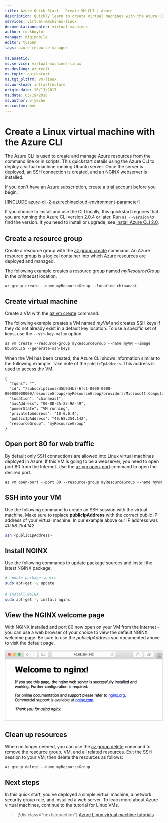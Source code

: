 ```yaml
---
title: Azure Quick Start - Create VM CLI | Azure
description: Quickly learn to create virtual machines with the Azure CLI.
services: virtual-machines-linux
documentationcenter: virtual-machines
author: rockboyfor
manager: digimobile
editor: tysonn
tags: azure-resource-manager

ms.assetid: 
ms.service: virtual-machines-linux
ms.devlang: azurecli
ms.topic: quickstart
ms.tgt_pltfrm: vm-linux
ms.workload: infrastructure
origin.date: 10/13/2017
ms.date: 03/19/2018
ms.author: v-yeche
ms.custom: mvc
---
```


# Create a Linux virtual machine with the Azure CLI

The Azure CLI is used to create and manage Azure resources from the command line or in scripts. This quickstart details using the Azure CLI to deploy a virtual machine running Ubuntu server. Once the server is deployed, an SSH connection is created, and an NGINX webserver is installed.

If you don't have an Azure subscription, create a [trial account](https://www.azure.cn/pricing/1rmb-trial) before you begin.

[!INCLUDE [azure-cli-2-azurechinacloud-environment-parameter](../../../includes/azure-cli-2-azurechinacloud-environment-parameter.md)]

If you choose to install and use the CLI locally, this quickstart requires that you are running the Azure CLI version 2.0.4 or later. Run `az --version` to find the version. If you need to install or upgrade, see [Install Azure CLI 2.0](https://docs.azure.cn/zh-cn/cli/install-azure-cli?view=azure-cli-latest). 

## Create a resource group

Create a resource group with the [az group create](https://docs.azure.cn/zh-cn/cli/group?view=azure-cli-latest#az_group_create) command. An Azure resource group is a logical container into which Azure resources are deployed and managed. 

The following example creates a resource group named *myResourceGroup* in the *chinaeast* location.

```azurecli 
az group create --name myResourceGroup --location chinaeast
```

## Create virtual machine

Create a VM with the [az vm create](https://docs.azure.cn/zh-cn/cli/vm?view=azure-cli-latest#az_vm_create) command. 

The following example creates a VM named *myVM* and creates SSH keys if they do not already exist in a default key location. To use a specific set of keys, use the `--ssh-key-value` option.  

```azurecli 
az vm create --resource-group myResourceGroup --name myVM --image UbuntuLTS --generate-ssh-keys
```

When the VM has been created, the Azure CLI shows information similar to the following example. Take note of the `publicIpAddress`. This address is used to access the VM.

```azurecli 
{
  "fqdns": "",
  "id": "/subscriptions/d5b9d4b7-6fc1-0000-0000-000000000000/resourceGroups/myResourceGroup/providers/Microsoft.Compute/virtualMachines/myVM",
  "location": "chinaeast",
  "macAddress": "00-0D-3A-23-9A-49",
  "powerState": "VM running",
  "privateIpAddress": "10.0.0.4",
  "publicIpAddress": "40.68.254.142",
  "resourceGroup": "myResourceGroup"
}
```

## Open port 80 for web traffic 

By default only SSH connections are allowed into Linux virtual machines deployed in Azure. If this VM is going to be a webserver, you need to open port 80 from the Internet. Use the [az vm open-port](https://docs.azure.cn/zh-cn/cli/vm?view=azure-cli-latest#az_vm_open_port) command to open the desired port.  

 ```azurecli 
az vm open-port --port 80 --resource-group myResourceGroup --name myVM
```

## SSH into your VM

Use the following command to create an SSH session with the virtual machine. Make sure to replace **publicIpAddress** with the correct public IP address of your virtual machine.  In our example above our IP address was *40.68.254.142*.

```bash 
ssh <publicIpAddress>
```

## Install NGINX

Use the following commands to update package sources and install the latest NGINX package. 

```bash 
# update package source
sudo apt-get -y update

# install NGINX
sudo apt-get -y install nginx
```

## View the NGINX welcome page

With NGINX installed and port 80 now open on your VM from the Internet - you can use a web browser of your choice to view the default NGINX welcome page. Be sure to use the *publicIpAddress* you documented above to visit the default page. 

![NGINX default site](./media/quick-create-cli/nginx.png) 

## Clean up resources

When no longer needed, you can use the [az group delete](https://docs.azure.cn/zh-cn/cli/group?view=azure-cli-latest#az_group_delete) command to remove the resource group, VM, and all related resources. Exit the SSH session to your VM, then delete the resources as follows:

```azurecli 
az group delete --name myResourceGroup
```

## Next steps

In this quick start, you've deployed a simple virtual machine, a network security group rule, and installed a web server. To learn more about Azure virtual machines, continue to the tutorial for Linux VMs.

> [!div class="nextstepaction"]
> [Azure Linux virtual machine tutorials](./tutorial-manage-vm.md)

<!--Update_Description: update meta properties, update link  -->